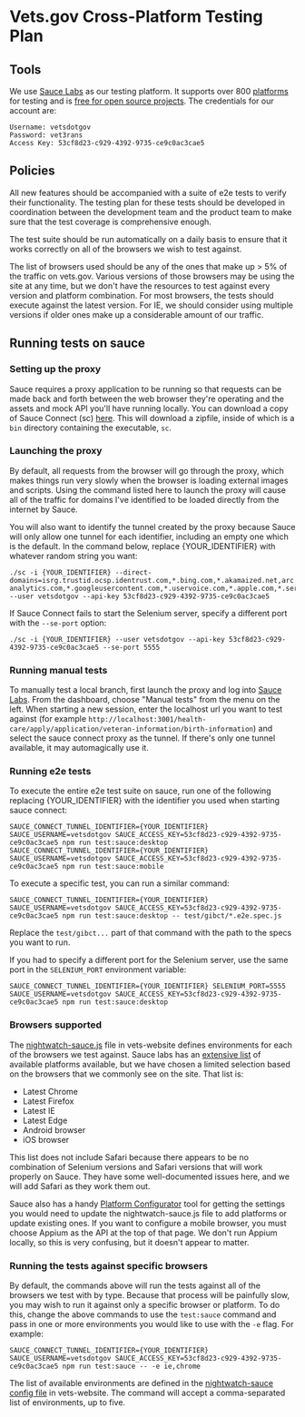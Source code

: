# Vets.gov Cross-Platform Testing Plan

## Tools

We use [Sauce Labs](https://saucelabs.com/) as our testing platform. It supports over 800 [platforms](https://saucelabs.com/platforms) for testing and is [free for open source projects](https://saucelabs.com/open-source). The credentials for our account are:

```
Username: vetsdotgov
Password: vet3rans
Access Key: 53cf8d23-c929-4392-9735-ce9c0ac3cae5
```

## Policies

All new features should be accompanied with a suite of e2e tests to verify their functionality. The testing plan for these tests should be developed in coordination between the development team and the product team to make sure that the test coverage is comprehensive enough.

The test suite should be run automatically on a daily basis to ensure that it works correctly on all of the browsers we wish to test against.

The list of browsers used should be any of the ones that make up > 5% of the traffic on vets.gov. Various versions of those browsers may be using the site at any time, but we don't have the resources to test against every version and platform combination. For most browsers, the tests should execute against the latest version. For IE, we should consider using multiple versions if older ones make up a considerable amount of our traffic.

## Running tests on sauce

### Setting up the proxy

Sauce requires a proxy application to be running so that requests can be made back and forth between the web browser they're operating and the assets and mock API you'll have running locally. You can download a copy of Sauce Connect (sc) [here](https://wiki.saucelabs.com/display/DOCS/Sauce+Connect+Proxy). This will download a zipfile, inside of which is a `bin` directory containing the executable, `sc`.

### Launching the proxy

By default, all requests from the browser will go through the proxy, which makes things run very slowly when the browser is loading external images and scripts. Using the command listed here to launch the proxy will cause all of the traffic for domains I've identified to be loaded directly from the internet by Sauce.

You will also want to identify the tunnel created by the proxy because Sauce will only allow one tunnel for each identifier, including an empty one which is the default. In the command below, replace {YOUR_IDENTIFIER} with whatever random string you want:

```
./sc -i {YOUR_IDENTIFIER} --direct-domains=isrg.trustid.ocsp.identrust.com,*.bing.com,*.akamaized.net,arc.msn.com,*.microsoft.com,*.symcb.com,*.symcd.com,*.cloudfront.net,dap.digitalgov.gov,*.cdn.mozilla.net,*.usa.gov,*.gstatic.com,*.digicert.com,*.google.com,*.googleapis.com,*.google-analytics.com,*.googleusercontent.com,*.uservoice.com,*.apple.com,*.services.mozilla.com,aus5.mozilla.org --user vetsdotgov --api-key 53cf8d23-c929-4392-9735-ce9c0ac3cae5
```

If Sauce Connect fails to start the Selenium server, specify a different port with the `--se-port` option:

```
./sc -i {YOUR_IDENTIFIER} --user vetsdotgov --api-key 53cf8d23-c929-4392-9735-ce9c0ac3cae5 --se-port 5555
```

### Running manual tests

To manually test a local branch, first launch the proxy and log into [Sauce Labs](https://saucelabs.com/beta/login). From the dashboard, choose "Manual tests" from the menu on the left. When starting a new session, enter the localhost url you want to test against (for example `http://localhost:3001/health-care/apply/application/veteran-information/birth-information`) and select the sauce connect proxy as the tunnel. If there's only one tunnel available, it may automagically use it.

### Running e2e tests

To execute the entire e2e test suite on sauce, run one of the following replacing {YOUR_IDENTIFIER} with the identifier you used when starting sauce connect:

```
SAUCE_CONNECT_TUNNEL_IDENTIFIER={YOUR_IDENTIFIER} SAUCE_USERNAME=vetsdotgov SAUCE_ACCESS_KEY=53cf8d23-c929-4392-9735-ce9c0ac3cae5 npm run test:sauce:desktop
SAUCE_CONNECT_TUNNEL_IDENTIFIER={YOUR_IDENTIFIER} SAUCE_USERNAME=vetsdotgov SAUCE_ACCESS_KEY=53cf8d23-c929-4392-9735-ce9c0ac3cae5 npm run test:sauce:mobile
```

To execute a specific test, you can run a similar command:

```
SAUCE_CONNECT_TUNNEL_IDENTIFIER={YOUR_IDENTIFIER} SAUCE_USERNAME=vetsdotgov SAUCE_ACCESS_KEY=53cf8d23-c929-4392-9735-ce9c0ac3cae5 npm run test:sauce:desktop -- test/gibct/*.e2e.spec.js
```

Replace the `test/gibct...` part of that command with the path to the specs you want to run.

If you had to specify a different port for the Selenium server, use the same port in the `SELENIUM_PORT` environment variable:

```
SAUCE_CONNECT_TUNNEL_IDENTIFIER={YOUR_IDENTIFIER} SELENIUM_PORT=5555 SAUCE_USERNAME=vetsdotgov SAUCE_ACCESS_KEY=53cf8d23-c929-4392-9735-ce9c0ac3cae5 npm run test:sauce:desktop
```

### Browsers supported

The [nightwatch-sauce.js](https://github.com/department-of-veterans-affairs/vets-website/blob/master/config/nightwatch-sauce.js) file in vets-website defines environments for each of the browsers we test against. Sauce labs has an [extensive list](https://saucelabs.com/platforms) of available platforms available, but we have chosen a limited selection based on the browsers that we commonly see on the site. That list is:

* Latest Chrome
* Latest Firefox
* Latest IE
* Latest Edge
* Android browser
* iOS browser

This list does not include Safari because there appears to be no combination of Selenium versions and Safari versions that will work properly on Sauce. They have some well-documented issues here, and we will add Safari as they work them out.

Sauce also has a handy [Platform Configurator](https://wiki.saucelabs.com/display/DOCS/Platform+Configurator#/) tool for getting the settings you would need to update the nightwatch-sauce.js file to add platforms or update existing ones. If you want to configure a mobile browser, you must choose Appium as the API at the top of that page. We don't run Appium locally, so this is very confusing, but it doesn't appear to matter.

### Running the tests against specific browsers

By default, the commands above will run the tests against all of the browsers we test with by type. Because that process will be painfully slow, you may wish to run it against only a specific browser or platform. To do this, change the above commands to use the `test:sauce` command and pass in one or more environments you would like to use with the `-e` flag. For example:

```
SAUCE_CONNECT_TUNNEL_IDENTIFIER={YOUR_IDENTIFIER} SAUCE_USERNAME=vetsdotgov SAUCE_ACCESS_KEY=53cf8d23-c929-4392-9735-ce9c0ac3cae5 npm run test:sauce -- -e ie,chrome
```

The list of available environments are defined in the [nightwatch-sauce config file](https://github.com/department-of-veterans-affairs/vets-website/blob/master/config/nightwatch-sauce.js) in vets-website. The command will accept a comma-separated list of environments, up to five.
